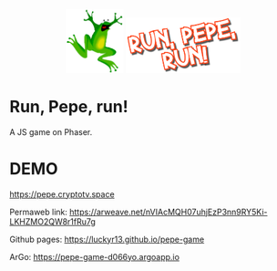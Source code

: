 <p align="center">
 <img width="20%" style="margin: 0 auto;" src="./docs/img/assets/scenes/intro/frogJumping.png" >
  <img width="40%" style="margin: 0 auto;" src="./docs/img/assets/scenes/intro/mainText.png" >
</p>

# Run, Pepe, run!
 A JS game on Phaser.
 
 # DEMO
 https://pepe.cryptotv.space
 
 Permaweb link: https://arweave.net/nVIAcMQH07uhjEzP3nn9RY5Ki-LKHZMO2QW8r1fRu7g
 
 Github pages: https://luckyr13.github.io/pepe-game
 
 ArGo: https://pepe-game-d066yo.argoapp.io
 
